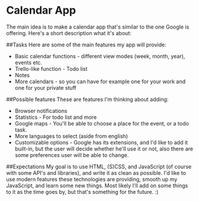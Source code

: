 # Calendar App
The main idea is to make a calendar app that's similar to the one Google is offering. Here's a short description what it's about:

##Tasks
Here are some of the main features my app will provide:
* Basic calendar functions - different view modes (week, month, year), events etc.
* Trello-like function - Todo list
* Notes
* More calendars - so you can have for example one for your work and one for your private stuff

##Possible features
These are features I'm thinking about adding:
* Browser notifications
* Statistics - For todo list and more
* Google maps - You'll be able to choose a place for the event, or a todo task.
* More languages to select (aside from english)
* Customizable options - Google has its extensions, and I'd like to add it built-in, but the user will decide whether he'll use it or not, also there are some preferences user will be able to change.

##Expectations
My goal is to use HTML, (S)CSS, and JavaScript (of course with some API's and libraries), and write it as clean as possible. I'd like to use modern features these technologies are providing, smooth up my JavaScript, and learn some new things. Most likely I'll add on some things to it as the time goes by, but that's something for the future. :)